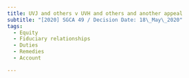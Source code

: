```yaml
---
title: UVJ and others v UVH and others and another appeal
subtitle: "[2020] SGCA 49 / Decision Date: 18\_May\_2020"
tags:
  - Equity
  - Fiduciary relationships
  - Duties
  - Remedies
  - Account

---
```

